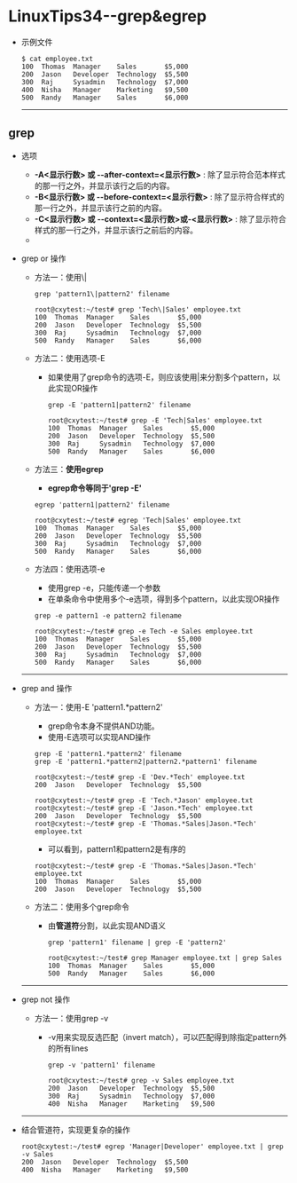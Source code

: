 # LinuxTips34--grep&egrep

+ 示例文件

  ```shell
  $ cat employee.txt  
  100  Thomas  Manager    Sales       $5,000  
  200  Jason   Developer  Technology  $5,500  
  300  Raj     Sysadmin   Technology  $7,000  
  400  Nisha   Manager    Marketing   $9,500  
  500  Randy   Manager    Sales       $6,000  
  ```

  ---

## grep

+ 选项

  * **-A<显示行数> 或 --after-context=<显示行数>** : 除了显示符合范本样式的那一行之外，并显示该行之后的内容。
  * **-B<显示行数> 或 --before-context=<显示行数>** : 除了显示符合样式的那一行之外，并显示该行之前的内容。
  * **-C<显示行数> 或 --context=<显示行数>或-<显示行数>** : 除了显示符合样式的那一行之外，并显示该行之前后的内容。
  * 
  
+ grep or 操作

  + 方法一：使用\\|

    ```shell
    grep 'pattern1\|pattern2' filename 
    ```

    ```shell
    root@cxytest:~/test# grep 'Tech\|Sales' employee.txt
    100  Thomas  Manager    Sales       $5,000
    200  Jason   Developer  Technology  $5,500
    300  Raj     Sysadmin   Technology  $7,000
    500  Randy   Manager    Sales       $6,000
    ```

  + 方法二：使用选项-E

    + 如果使用了grep命令的选项-E，则应该使用|来分割多个pattern，以此实现OR操作

      ```shell
      grep -E 'pattern1|pattern2' filename
      ```

      ```shell
      root@cxytest:~/test# grep -E 'Tech|Sales' employee.txt 
      100  Thomas  Manager    Sales       $5,000
      200  Jason   Developer  Technology  $5,500
      300  Raj     Sysadmin   Technology  $7,000
      500  Randy   Manager    Sales       $6,000
      ```

  + 方法三：**使用egrep**

    + **egrep命令等同于'grep -E'**

    ```shell
    egrep 'pattern1|pattern2' filename  
    ```

    ```shell
    root@cxytest:~/test# egrep 'Tech|Sales' employee.txt 
    100  Thomas  Manager    Sales       $5,000
    200  Jason   Developer  Technology  $5,500
    300  Raj     Sysadmin   Technology  $7,000
    500  Randy   Manager    Sales       $6,000
    ```

  + 方法四：使用选项-e

    + 使用grep -e，只能传递一个参数
    + 在单条命令中使用多个-e选项，得到多个pattern，以此实现OR操作

    ```shell
    grep -e pattern1 -e pattern2 filename
    ```

    ```shell
    root@cxytest:~/test# grep -e Tech -e Sales employee.txt 
    100  Thomas  Manager    Sales       $5,000
    200  Jason   Developer  Technology  $5,500
    300  Raj     Sysadmin   Technology  $7,000
    500  Randy   Manager    Sales       $6,000
    ```

  ---

+ grep and 操作

  + 方法一：使用-E 'pattern1.*pattern2'

    + grep命令本身不提供AND功能。
    + 使用-E选项可以实现AND操作

    ```shell
    grep -E 'pattern1.*pattern2' filename  
    grep -E 'pattern1.*pattern2|pattern2.*pattern1' filename 
    ```

    ```shell
    root@cxytest:~/test# grep -E 'Dev.*Tech' employee.txt 
    200  Jason   Developer  Technology  $5,500
    ```

    ```shell
    root@cxytest:~/test# grep -E 'Tech.*Jason' employee.txt 
    root@cxytest:~/test# grep -E 'Jason.*Tech' employee.txt 
    200  Jason   Developer  Technology  $5,500
    root@cxytest:~/test# grep -E 'Thomas.*Sales|Jason.*Tech' employee.txt
    ```

    + 可以看到，pattern1和pattern2是有序的

    ```shell
    root@cxytest:~/test# grep -E 'Thomas.*Sales|Jason.*Tech' employee.txt 
    100  Thomas  Manager    Sales       $5,000
    200  Jason   Developer  Technology  $5,500
    ```

  + 方法二：使用多个grep命令

    + 由**管道符**分割，以此实现AND语义

      ```shell
      grep 'pattern1' filename | grep -E 'pattern2' 
      ```

      ```shell
      root@cxytest:~/test# grep Manager employee.txt | grep Sales
      100  Thomas  Manager    Sales       $5,000
      500  Randy   Manager    Sales       $6,000
      ```

  ---

+ grep not 操作

  + 方法一：使用grep -v

    + -v用来实现反选匹配（invert match），可以匹配得到除指定pattern外的所有lines

      ```shell
      grep -v 'pattern1' filename
      ```

      ```shell
      root@cxytest:~/test# grep -v Sales employee.txt 
      200  Jason   Developer  Technology  $5,500
      300  Raj     Sysadmin   Technology  $7,000
      400  Nisha   Manager    Marketing   $9,500
      ```

  ---

+ 结合管道符，实现更复杂的操作

  ```shell
  root@cxytest:~/test# egrep 'Manager|Developer' employee.txt | grep -v Sales
  200  Jason   Developer  Technology  $5,500
  400  Nisha   Manager    Marketing   $9,500
  ```

  

